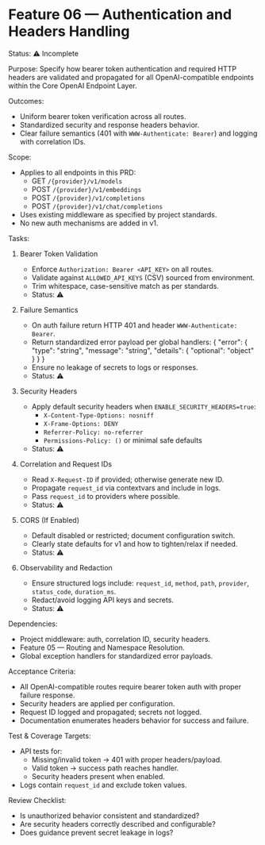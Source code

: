 # Feature 06 — Authentication and Headers Handling

Status: ⚠️ Incomplete

Purpose:
Specify how bearer token authentication and required HTTP headers are validated and propagated for all OpenAI-compatible endpoints within the Core OpenAI Endpoint Layer.

Outcomes:
- Uniform bearer token verification across all routes.
- Standardized security and response headers behavior.
- Clear failure semantics (401 with `WWW-Authenticate: Bearer`) and logging with correlation IDs.

Scope:
- Applies to all endpoints in this PRD:
  - GET `/{provider}/v1/models`
  - POST `/{provider}/v1/embeddings`
  - POST `/{provider}/v1/completions`
  - POST `/{provider}/v1/chat/completions`
- Uses existing middleware as specified by project standards.
- No new auth mechanisms are added in v1.

Tasks:
1. Bearer Token Validation
   - Enforce `Authorization: Bearer <API_KEY>` on all routes.
   - Validate against `ALLOWED_API_KEYS` (CSV) sourced from environment.
   - Trim whitespace, case-sensitive match as per standards.
   - Status: ⚠️

2. Failure Semantics
   - On auth failure return HTTP 401 and header `WWW-Authenticate: Bearer`.
   - Return standardized error payload per global handlers:
     {
       "error": {
         "type": "string",
         "message": "string",
         "details": { "optional": "object" }
       }
     }
   - Ensure no leakage of secrets to logs or responses.
   - Status: ⚠️

3. Security Headers
   - Apply default security headers when `ENABLE_SECURITY_HEADERS=true`:
     - `X-Content-Type-Options: nosniff`
     - `X-Frame-Options: DENY`
     - `Referrer-Policy: no-referrer`
     - `Permissions-Policy: ()` or minimal safe defaults
   - Status: ⚠️

4. Correlation and Request IDs
   - Read `X-Request-ID` if provided; otherwise generate new ID.
   - Propagate `request_id` via contextvars and include in logs.
   - Pass `request_id` to providers where possible.
   - Status: ⚠️

5. CORS (If Enabled)
   - Default disabled or restricted; document configuration switch.
   - Clearly state defaults for v1 and how to tighten/relax if needed.
   - Status: ⚠️

6. Observability and Redaction
   - Ensure structured logs include: `request_id`, `method`, `path`, `provider`, `status_code`, `duration_ms`.
   - Redact/avoid logging API keys and secrets.
   - Status: ⚠️

Dependencies:
- Project middleware: auth, correlation ID, security headers.
- Feature 05 — Routing and Namespace Resolution.
- Global exception handlers for standardized error payloads.

Acceptance Criteria:
- All OpenAI-compatible routes require bearer token auth with proper failure response.
- Security headers are applied per configuration.
- Request ID logged and propagated; secrets not logged.
- Documentation enumerates headers behavior for success and failure.

Test & Coverage Targets:
- API tests for:
  - Missing/invalid token → 401 with proper headers/payload.
  - Valid token → success path reaches handler.
  - Security headers present when enabled.
- Logs contain `request_id` and exclude token values.

Review Checklist:
- Is unauthorized behavior consistent and standardized?
- Are security headers correctly described and configurable?
- Does guidance prevent secret leakage in logs?
